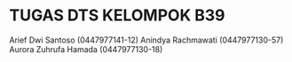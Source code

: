 # TUGAS DTS KELOMPOK B39
  Arief Dwi Santoso (0447977141-12)
  Anindya Rachmawati (0447977130-57)  
  Aurora Zuhrufa Hamada (0447977130-18) 

